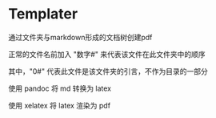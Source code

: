 # Templater

通过文件夹与markdown形成的文档树创建pdf

正常的文件名前加入 "数字#" 来代表该文件在此文件夹中的顺序

其中，"0#" 代表此文件是该文件夹的引言，不作为目录的一部分

使用 pandoc 将 md 转换为 latex

使用 xelatex 将 latex 渲染为 pdf
